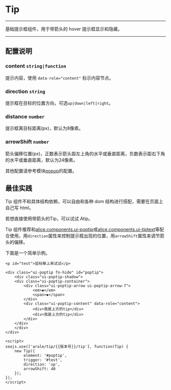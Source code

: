 # Tip

---

基础提示框组件，用于带箭头的 hover 提示框显示和隐藏。

---

## 配置说明

### content `string|function`

提示内容，使用 `data-role="content"` 标示内容节点。

### direction `string`

提示框在目标的位置方向，可选`up|down|left|right`。

### distance `number`

提示框离目标距离(px)，默认为8像素。


### arrowShift `number`

箭头偏移位置(px)，正数表示箭头距左上角的水平或垂直距离，负数表示距右下角的水平或垂直距离，默认为24像素。

其他配置请参考模块[popup](../popup/)的配置。


## 最佳实践

Tip 组件不和具体结构依赖，可以自由和各种 dom 结构进行搭配，需要在页面上自己写 html。

若想直接使用带箭头的Tip，可以试试 Atip。

Tip 组件推荐和[alice.components.ui-poptip](http://arale.alipay.im/projects/4ee06eabb5f7002877019198)或[alice.components.ui-tiptext](http://arale.alipay.im/projects/4ffbc0e6f137f3a16a23b1c9)等配合使用，用`direction`属性来控制提示框出现的位置，用`arrowShift`属性来调节箭头的偏移。

下面是一个简单示例。

```
<p id="test">鼠标移上来试试</p>

<div class="ui-poptip fn-hide" id="poptip">
    <div class="ui-poptip-shadow">
    <div class="ui-poptip-container">
        <div class="ui-poptip-arrow ui-poptip-arrow-7">
            <em>◆</em>
            <span>◆</span>
        </div>                  
        <div class="ui-poptip-content" data-role="content">
            <div>我是上方的tip</div>
            <div>我是上方的tip</div>            
        </div>
    </div>
    </div>
</div>

<script>
seajs.use(['arale/tip/{{版本号}}/tip'], function(Tip) {
    new Tip({
        element: '#poptip',    
        trigger: '#test',
        direction: 'up',
        arrowShift: 40
    });
});
</script>
```

